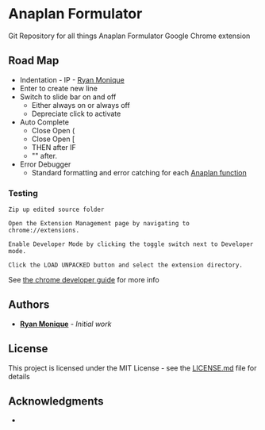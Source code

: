 # Anaplan Formulator
Git Repository for all things Anaplan Formulator Google Chrome extension

## Road Map

* Indentation - IP - [Ryan Monique](https://github.com/rmonique)
* Enter to create new line
* Switch to slide bar on and off
	- Either always on or always off
	- Depreciate click to activate
* Auto Complete
	- Close Open (
	- Close Open [
	- THEN after IF
	- "" after.
* Error Debugger
	- Standard formatting and error catching for each [Anaplan function](https://help.anaplan.com/anapedia/Content/Calculation_Functions/CF_All_Functions.htm)

### Testing

```
Zip up edited source folder
```

```
Open the Extension Management page by navigating to chrome://extensions.
```

```
Enable Developer Mode by clicking the toggle switch next to Developer mode.
```

```
Click the LOAD UNPACKED button and select the extension directory.
```

See [the chrome developer guide](https://developer.chrome.com/extensions/getstarted) for more info

## Authors

* **[Ryan Monique](https://github.com/rmonique)** - *Initial work*

## License

This project is licensed under the MIT License - see the [LICENSE.md](LICENSE.md) file for details

## Acknowledgments

*